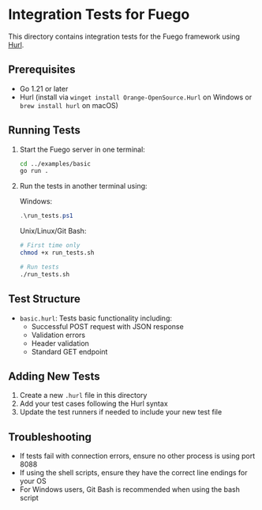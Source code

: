 # Integration Tests for Fuego

This directory contains integration tests for the Fuego framework using [Hurl](https://hurl.dev/).

## Prerequisites

- Go 1.21 or later
- Hurl (install via `winget install Orange-OpenSource.Hurl` on Windows or `brew install hurl` on macOS)

## Running Tests

1. Start the Fuego server in one terminal:

   ```bash
   cd ../examples/basic
   go run .
   ```

2. Run the tests in another terminal using:

   Windows:

   ```powershell
   .\run_tests.ps1
   ```

   Unix/Linux/Git Bash:

   ```bash
   # First time only
   chmod +x run_tests.sh

   # Run tests
   ./run_tests.sh
   ```

## Test Structure

- `basic.hurl`: Tests basic functionality including:
  - Successful POST request with JSON response
  - Validation errors
  - Header validation
  - Standard GET endpoint

## Adding New Tests

1. Create a new `.hurl` file in this directory
2. Add your test cases following the Hurl syntax
3. Update the test runners if needed to include your new test file

## Troubleshooting

- If tests fail with connection errors, ensure no other process is using port 8088
- If using the shell scripts, ensure they have the correct line endings for your OS
- For Windows users, Git Bash is recommended when using the bash script
